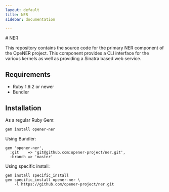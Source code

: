```yaml
---
layout: default
title: NER
sidebar: documentation

---
```




<div id='readme'></div>
# NER

This repository contains the source code for the primary NER component of the
OpeNER project. This component provides a CLI interface for the various kernels
as well as providing a Sinatra based web service.

## Requirements

* Ruby 1.9.2 or newer
* Bundler

## Installation

As a regular Ruby Gem:

    gem install opener-ner


Using Bundler:

    gem 'opener-ner',
      :git    => 'git@github.com:opener-project/ner.git',
      :branch => 'master'

Using specific install:

    gem install specific_install
    gem specific_install opener-ner \
        -l https://github.com/opener-project/ner.git
